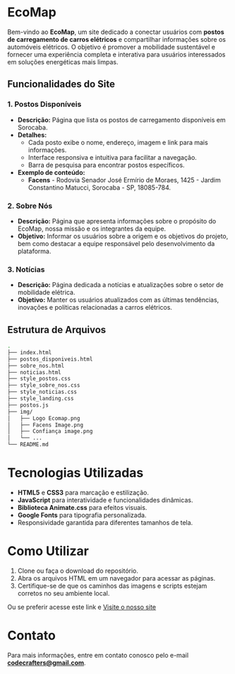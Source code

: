 # EcoMap

Bem-vindo ao **EcoMap**, um site dedicado a conectar usuários com **postos de carregamento de carros elétricos** e compartilhar informações sobre os automóveis elétricos. O objetivo é promover a mobilidade sustentável e fornecer uma experiência completa e interativa para usuários interessados em soluções energéticas mais limpas.

## Funcionalidades do Site

### 1. Postos Disponíveis
- **Descrição:** Página que lista os postos de carregamento disponíveis em Sorocaba.
- **Detalhes:** 
  - Cada posto exibe o nome, endereço, imagem e link para mais informações.
  - Interface responsiva e intuitiva para facilitar a navegação.
  - Barra de pesquisa para encontrar postos específicos.
- **Exemplo de conteúdo:**
  - **Facens** - Rodovia Senador José Ermírio de Moraes, 1425 - Jardim Constantino Matucci, Sorocaba - SP, 18085-784.

### 2. Sobre Nós
- **Descrição:** Página que apresenta informações sobre o propósito do EcoMap, nossa missão e os integrantes da equipe.
- **Objetivo:** Informar os usuários sobre a origem e os objetivos do projeto, bem como destacar a equipe responsável pelo desenvolvimento da plataforma.

### 3. Notícias
- **Descrição:** Página dedicada a notícias e atualizações sobre o setor de mobilidade elétrica.
- **Objetivo:** Manter os usuários atualizados com as últimas tendências, inovações e políticas relacionadas a carros elétricos.

## Estrutura de Arquivos

```bash
.
├── index.html
├── postos_disponiveis.html
├── sobre_nos.html
├── noticias.html
├── style_postos.css
├── style_sobre_nos.css
├── style_noticias.css
├── style_landing.css
├── postos.js
├── img/
│   ├── Logo Ecomap.png
│   ├── Facens Image.png
│   ├── Confiança image.png
│   └── ...
└── README.md
```
# Tecnologias Utilizadas

- **HTML5** e **CSS3** para marcação e estilização.
- **JavaScript** para interatividade e funcionalidades dinâmicas.
- **Biblioteca Animate.css** para efeitos visuais.
- **Google Fonts** para tipografia personalizada.
- Responsividade garantida para diferentes tamanhos de tela.

# Como Utilizar

1. Clone ou faça o download do repositório.
2. Abra os arquivos HTML em um navegador para acessar as páginas.
3. Certifique-se de que os caminhos das imagens e scripts estejam corretos no seu ambiente local.

Ou se preferir acesse este link e [Visite o nosso site](http://eco-map-chi.vercel.app)

# Contato

Para mais informações, entre em contato conosco pelo e-mail **codecrafters@gmail.com**.
